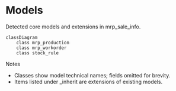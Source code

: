 # Models

Detected core models and extensions in mrp_sale_info.

```mermaid
classDiagram
    class mrp_production
    class mrp_workorder
    class stock_rule
```

Notes
- Classes show model technical names; fields omitted for brevity.
- Items listed under _inherit are extensions of existing models.
